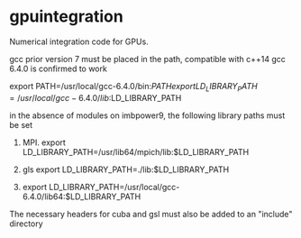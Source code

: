 # gpuintegration
Numerical integration code for GPUs.

gcc prior version 7 must be placed in the path, compatible with c++14
gcc 6.4.0 is confirmed to work

export PATH=/usr/local/gcc-6.4.0/bin:$PATH
export LD_LIBRARY_PATH=/usr/local/gcc-6.4.0/lib:$LD_LIBRARY_PATH

in the absence of modules on imbpower9, the following library paths must be set

1. MPI. export LD_LIBRARY_PATH=/usr/lib64/mpich/lib:$LD_LIBRARY_PATH



2. gls  export LD_LIBRARY_PATH=./lib:$LD_LIBRARY_PATH 

3. export LD_LIBRARY_PATH=/usr/local/gcc-6.4.0/lib64:$LD_LIBRARY_PATH

The necessary headers for cuba and gsl must also be added to an "include" directory